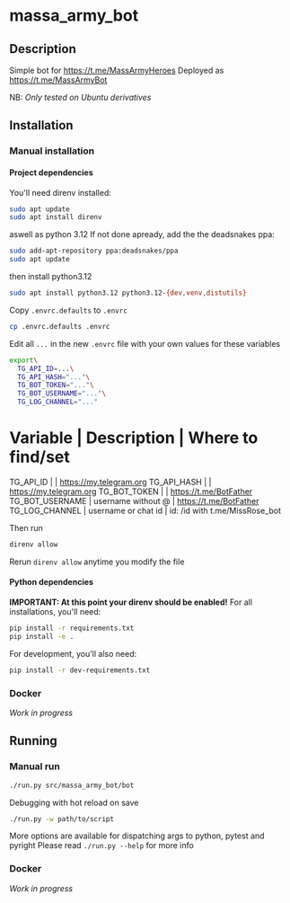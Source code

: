 # massa_army_bot
## Description
Simple bot for https://t.me/MassArmyHeroes
Deployed as https://t.me/MassArmyBot

NB: *Only tested on Ubuntu derivatives*

## Installation
### Manual installation
#### Project dependencies
You'll need direnv installed:
```sh
sudo apt update
sudo apt install direnv
```
aswell as python 3.12
If not done apready, add the the deadsnakes ppa:
```sh
sudo add-apt-repository ppa:deadsnakes/ppa
sudo apt update
```
then install python3.12
```sh
sudo apt install python3.12 python3.12-{dev,venv,distutils}
```

Copy `.envrc.defaults` to `.envrc`
```sh
cp .envrc.defaults .envrc
```
Edit all `...` in the new `.envrc` file with your own values for these variables
```bash
export\
  TG_API_ID=...\
  TG_API_HASH="..."\
  TG_BOT_TOKEN="..."\
  TG_BOT_USERNAME="..."\
  TG_LOG_CHANNEL="..."
```
Variable        | Description         | Where to find/set
======================================================================
TG_API_ID       |                     | https://my.telegram.org
TG_API_HASH     |                     | https://my.telegram.org
TG_BOT_TOKEN    |                     | https://t.me/BotFather
TG_BOT_USERNAME | username without @  | https://t.me/BotFather
TG_LOG_CHANNEL  | username or chat id | id: /id with t.me/MissRose_bot

Then run
```sh
direnv allow
```
Rerun `direnv allow` anytime you modify the file

#### Python dependencies
**IMPORTANT: At this point your direnv should be enabled!**
For all installations, you'll need:
```sh
pip install -r requirements.txt
pip install -e .
```
For development, you'll also need:
```sh
pip install -r dev-requirements.txt
```

### Docker
*Work in progress*

## Running
### Manual run
```sh
./run.py src/massa_army_bot/bot
```
Debugging with hot reload on save
```sh
./run.py -w path/to/script
```
More options are available for dispatching args to python, pytest and pyright
Please read `./run.py --help` for more info

### Docker
*Work in progress*
